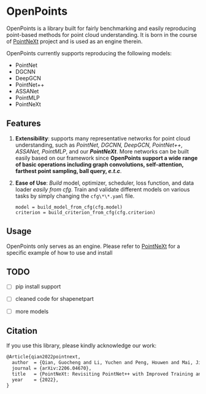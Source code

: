# OpenPoints

OpenPoints is a library built for fairly benchmarking and easily reproducing point-based methods for point cloud understanding. It is born in the course of [PointNeXt](https://github.com/guochengqian/PointNeXt) project and is used as an engine therein.


OpenPoints currently supports reproducing the following models:
- PointNet
- DGCNN
- DeepGCN
- PointNet++
- ASSANet
- PointMLP
- PointNeXt



## Features

1. **Extensibility**: supports many representative networks for point cloud understanding, such as *PointNet, DGCNN, DeepGCN, PointNet++, ASSANet, PointMLP*, and our ***PointNeXt***. More networks can be built easily based on our framework since **OpenPoints support a wide range of basic operations including graph convolutions, self-attention, farthest point sampling, ball query, *e.t.c***.

2. **Ease of Use**: *Build* model, optimizer, scheduler, loss function,  and data loader *easily from cfg*. Train and validate different models on various tasks by simply changing the `cfg\*\*.yaml` file. 

      ```
   model = build_model_from_cfg(cfg.model)
   criterion = build_criterion_from_cfg(cfg.criterion)
   ```



## Usage

OpenPoints only serves as an engine. Please refer to [PointNeXt](https://github.com/guochengqian/PointNeXt) for a specific example of how to use and install



## TODO

- [  ] pip install support
- [  ] cleaned code for shapenetpart
- [  ] more models



## Citation

If you use this library, please kindly acknowledge our work:
```tex
@Article{qian2022pointnext,
  author  = {Qian, Guocheng and Li, Yuchen and Peng, Houwen and Mai, Jinjie and Hammoud, Hasan and Elhoseiny, Mohamed and Ghanem, Bernard},
  journal = {arXiv:2206.04670},
  title   = {PointNeXt: Revisiting PointNet++ with Improved Training and Scaling Strategies},
  year    = {2022},
}
```

